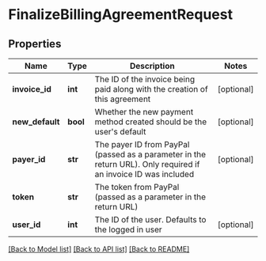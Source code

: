 # FinalizeBillingAgreementRequest

## Properties
Name | Type | Description | Notes
------------ | ------------- | ------------- | -------------
**invoice_id** | **int** | The ID of the invoice being paid along with the creation of this agreement | [optional] 
**new_default** | **bool** | Whether the new payment method created should be the user&#39;s default | [optional] 
**payer_id** | **str** | The payer ID from PayPal (passed as a parameter in the return URL). Only required if an invoice ID was included | [optional] 
**token** | **str** | The token from PayPal (passed as a parameter in the return URL) | 
**user_id** | **int** | The ID of the user. Defaults to the logged in user | [optional] 

[[Back to Model list]](../README.md#documentation-for-models) [[Back to API list]](../README.md#documentation-for-api-endpoints) [[Back to README]](../README.md)


